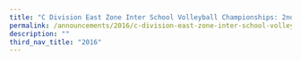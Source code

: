 ```yaml
---
title: "C Division East Zone Inter School Volleyball Championships: 2nd"
permalink: /announcements/2016/c-division-east-zone-inter-school-volleyball-championships-2nd/
description: ""
third_nav_title: "2016"
---
```

